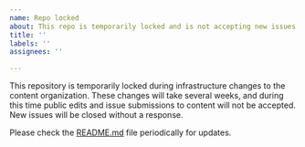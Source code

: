```yaml
---
name: Repo locked
about: This repo is temporarily locked and is not accepting new issues.
title: ''
labels: ''
assignees: ''

---
```


This repository is temporarily locked during infrastructure changes to the content organization. These changes will take several weeks, and during this time public edits and issue submissions to content will not be accepted. New issues will be closed without a response.

Please check the [README.md](https://github.com/MicrosoftDocs/OfficeDocs-o365seccomp/blob/public/README.md) file periodically for updates.
